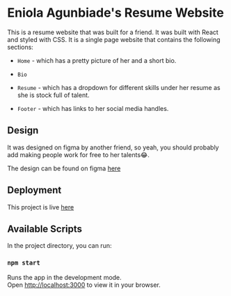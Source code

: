 # Eniola Agunbiade's Resume Website

This is a resume website that was built for a friend. It was built with React and styled with CSS. It is a single page website that contains the following sections:

- `Home` - which has a pretty picture of her and a short bio.

- `Bio`

- `Resume` - which has a dropdown for different skills under her resume as she is stock full of talent.

- `Footer` - which has links to her social media handles.

## Design

It was designed on figma by another friend, so yeah, you should probably add making people work for free to her talents😂.

The design can be found on figma [here](https:/https://www.figma.com/file/EEUF2oUKn7KkfttfOzvG4S/Eniola?type=design&node-id=323-1884&mode=design&t=80lRZlpSfRdYd1wh-0)

## Deployment

This project is live [here](https://enioladivine.com/)

## Available Scripts

In the project directory, you can run:

### `npm start`

Runs the app in the development mode.\
Open [http://localhost:3000](http://localhost:3000) to view it in your browser.
